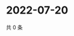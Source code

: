 # 2022-07-20

共 0 条

<!-- BEGIN WEIBO -->
<!-- 最后更新时间 Wed Jul 20 2022 15:00:59 GMT+0800 (China Standard Time) -->

<!-- END WEIBO -->
